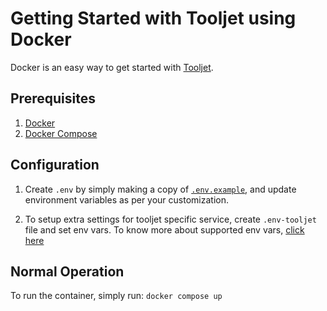 # Getting Started with Tooljet using Docker

Docker is an easy way to get started with [Tooljet](https://www.tooljet.com/).

## Prerequisites

1. [Docker](https://www.docker.com/get-started)
2. [Docker Compose](https://docs.docker.com/compose/install/)

## Configuration

1. Create `.env` by simply making a copy of [`.env.example`](./.env.example), and update environment variables as per your customization.

2. To setup extra settings for tooljet specific service, create `.env-tooljet` file and set env vars. To know more about supported env vars, [click here](https://docs.tooljet.com/docs/setup/env-vars)

## Normal Operation

To run the container, simply run: `docker compose up`
